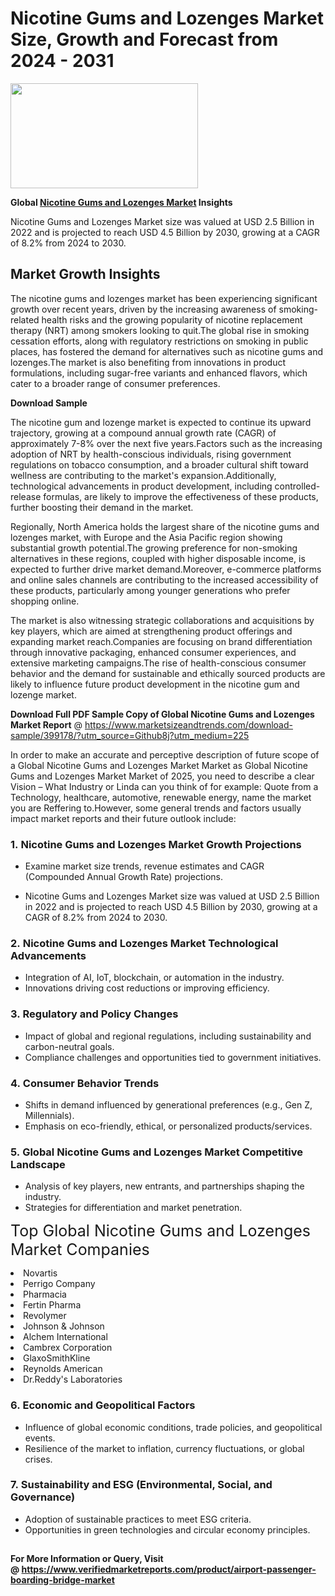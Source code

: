<H1>Nicotine Gums and Lozenges Market Size, Growth and Forecast from 2024 - 2031</H1><img class="aligncenter size-medium wp-image-584254" src="https://thirdeyenews.in/wp-content/uploads/2024/09/Global-Market-Research-300x168.jpeg" alt="" width="300" height="168" /><p><strong>Global&nbsp;<a href="https://www.marketsizeandtrends.com/download-sample/399178/?utm_source=Github8j?utm_medium=225">Nicotine Gums and Lozenges Market</a> Insights</strong></p><p>Nicotine Gums and Lozenges Market size was valued at USD 2.5 Billion in 2022 and is projected to reach USD 4.5 Billion by 2030, growing at a CAGR of 8.2% from 2024 to 2030.</p><p><h2>Market Growth Insights</h2> <p>The nicotine gums and lozenges market has been experiencing significant growth over recent years, driven by the increasing awareness of smoking-related health risks and the growing popularity of nicotine replacement therapy (NRT) among smokers looking to quit.The global rise in smoking cessation efforts, along with regulatory restrictions on smoking in public places, has fostered the demand for alternatives such as nicotine gums and lozenges.The market is also benefiting from innovations in product formulations, including sugar-free variants and enhanced flavors, which cater to a broader range of consumer preferences.</p> <p><strong>Download Sample</strong></p> <p>The nicotine gum and lozenge market is expected to continue its upward trajectory, growing at a compound annual growth rate (CAGR) of approximately 7-8% over the next five years.Factors such as the increasing adoption of NRT by health-conscious individuals, rising government regulations on tobacco consumption, and a broader cultural shift toward wellness are contributing to the market's expansion.Additionally, technological advancements in product development, including controlled-release formulas, are likely to improve the effectiveness of these products, further boosting their demand in the market.</p> <p>Regionally, North America holds the largest share of the nicotine gums and lozenges market, with Europe and the Asia Pacific region showing substantial growth potential.The growing preference for non-smoking alternatives in these regions, coupled with higher disposable income, is expected to further drive market demand.Moreover, e-commerce platforms and online sales channels are contributing to the increased accessibility of these products, particularly among younger generations who prefer shopping online.</p> <p>The market is also witnessing strategic collaborations and acquisitions by key players, which are aimed at strengthening product offerings and expanding market reach.Companies are focusing on brand differentiation through innovative packaging, enhanced consumer experiences, and extensive marketing campaigns.The rise of health-conscious consumer behavior and the demand for sustainable and ethically sourced products are likely to influence future product development in the nicotine gum and lozenge market.</p> <p><span class=""><strong>Download Full PDF Sample Copy of Global Nicotine Gums and Lozenges Market Report</strong> @ <a href="https://www.marketsizeandtrends.com/download-sample/399178/?utm_source=Github8j?utm_medium=225" target="_blank">https://www.marketsizeandtrends.com/download-sample/399178/?utm_source=Github8j?utm_medium=225</a></span></p><p>In order to make an accurate and perceptive description of future scope of a Global&nbsp;Nicotine Gums and Lozenges Market Market as Global&nbsp;Nicotine Gums and Lozenges Market Market of 2025, you need to describe a clear Vision &ndash; What Industry or Linda can you think of for example: Quote from a Technology, healthcare, automotive, renewable energy, name the market you are Reffering to.However, some general trends and factors usually impact market reports and their future outlook include:</p><h3>1.&nbsp;<strong>Nicotine Gums and Lozenges Market Growth Projections</strong></h3><ul><li>Examine market size trends, revenue estimates and CAGR (Compounded Annual Growth Rate) projections.</li><li><p>Nicotine Gums and Lozenges Market size was valued at USD 2.5 Billion in 2022 and is projected to reach USD 4.5 Billion by 2030, growing at a CAGR of 8.2% from 2024 to 2030.</p></li></ul><h3>2.&nbsp;<strong>Nicotine Gums and Lozenges Market Technological Advancements</strong></h3><ul><li>Integration of AI, IoT, blockchain, or automation in the industry.</li><li>Innovations driving cost reductions or improving efficiency.</li></ul><h3>3.&nbsp;<strong>Regulatory and Policy Changes</strong></h3><ul><li>Impact of global and regional regulations, including sustainability and carbon-neutral goals.</li><li>Compliance challenges and opportunities tied to government initiatives.</li></ul><h3>4.&nbsp;<strong>Consumer Behavior Trends</strong></h3><ul><li>Shifts in demand influenced by generational preferences (e.g., Gen Z, Millennials).</li><li>Emphasis on eco-friendly, ethical, or personalized products/services.</li></ul><h3>5.&nbsp;<strong>Global Nicotine Gums and Lozenges Market Competitive Landscape</strong></h3><ul><li>Analysis of key players, new entrants, and partnerships shaping the industry.</li><li>Strategies for differentiation and market penetration.</li></ul><p data-pm-slice="1 1 []"><span style="color: inherit; font-family: inherit; font-size: 25px;">Top Global Nicotine Gums and Lozenges Market Companies</span></p><div class="" data-test-id=""><p><li>Novartis</li><li> Perrigo Company</li><li> Pharmacia</li><li> Fertin Pharma</li><li> Revolymer</li><li> Johnson & Johnson</li><li> Alchem International</li><li> Cambrex Corporation</li><li> GlaxoSmithKline</li><li> Reynolds American</li><li> Dr.Reddy's Laboratories</li></p></div><h3>6.&nbsp;<strong>Economic and Geopolitical Factors</strong></h3><ul><li>Influence of global economic conditions, trade policies, and geopolitical events.</li><li>Resilience of the market to inflation, currency fluctuations, or global crises.</li></ul><h3>7.&nbsp;<strong>Sustainability and ESG (Environmental, Social, and Governance)</strong></h3><ul><li>Adoption of sustainable practices to meet ESG criteria.</li><li>Opportunities in green technologies and circular economy principles.</li></ul><h2><strong style="font-size: 14px;">For More Information or Query, Visit @&nbsp;</strong><a style="background-color: #ffffff; font-size: 14px;" href="https://www.marketsizeandtrends.com/report/nicotine-gums-and-lozenges-market/" target="_blank">https://www.verifiedmarketreports.com/product/airport-passenger-boarding-bridge-market</a></h2>